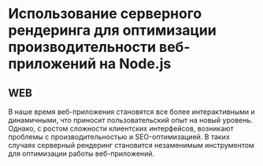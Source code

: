 # Использование серверного рендеринга для оптимизации производительности веб-приложений на Node.js
## WEB
В наше время веб-приложения становятся все более интерактивными и динамичными, что приносит пользовательский опыт на новый уровень. Однако, с ростом сложности клиентских интерфейсов, возникают проблемы с производительностью и SEO-оптимизацией. В таких случаях серверный рендеринг становится незаменимым инструментом для оптимизации работы веб-приложений.
